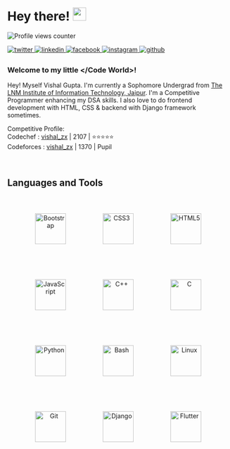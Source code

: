 # Hey there! <a target="_blank" rel="noopener noreferrer" href="https://raw.githubusercontent.com/MartinHeinz/MartinHeinz/master/wave.gif"><img src="https://raw.githubusercontent.com/MartinHeinz/MartinHeinz/master/wave.gif" width="30px" style="max-width:100%;"></a>
  

![Profile views counter](https://komarev.com/ghpvc/?username=vishal-zx&&style=flat-square)  
  

<a href="https://twitter.com/vishal_zx" target="_blank">
<img src=https://img.shields.io/badge/twitter-%2300acee.svg?&style=for-the-badge&logo=twitter&logoColor=white alt=twitter style="margin-bottom: 5px;" />
</a>
<a href="https://linkedin.com/in/vishal-zx" target="_blank">
<img src=https://img.shields.io/badge/linkedin-%231E77B5.svg?&style=for-the-badge&logo=linkedin&logoColor=white alt=linkedin style="margin-bottom: 5px;" />
</a>
<a href="https://www.facebook.com/vishalgzx" target="_blank">
<img src=https://img.shields.io/badge/facebook-%232E87FB.svg?&style=for-the-badge&logo=facebook&logoColor=white alt=facebook style="margin-bottom: 5px;" />
</a>
<a href="https://instagram.com/vishalagrawal__" target="_blank">
<img src=https://img.shields.io/badge/instagram-%23000000.svg?&style=for-the-badge&logo=instagram&logoColor=white alt=instagram style="margin-bottom: 5px;" />
</a>
<a href="https://github.com/vishal-zx" target="_blank">
<img src=https://img.shields.io/badge/github-%2324292e.svg?&style=for-the-badge&logo=github&logoColor=white alt=github style="margin-bottom: 5px;" />
</a>



### Welcome to my little </Code World>!  
Hey! Myself Vishal Gupta. I'm currently a Sophomore Undergrad from <a href="https://www.lnmiit.ac.in" target="_blank">The LNM Institute of Information Technology, Jaipur</a>. I'm a Competitive Programmer enhancing my DSA skills.
I also love to do frontend development with HTML, CSS  & backend with Django framework sometimes.  

Competitive Profile:
<br>
Codechef : <a href ="https://www.codechef.com/users/vishal_zx" target="blank">vishal_zx</a> | 2107 | ⭐⭐⭐⭐⭐ 
<br>
Codeforces : <a href ="https://www.codeforces.com/profile/vishal_zx" target="_blank">vishal_zx</a> | 1370 | Pupil

<br/>  


## Languages and Tools  
<div align="center">  
<img style="margin: 40px" src="https://profilinator.rishav.dev/skills-assets/bootstrap-plain.svg" alt="Bootstrap" height="70" />  
<img style="margin: 40px" src="https://profilinator.rishav.dev/skills-assets/css3-original-wordmark.svg" alt="CSS3" height="70" />  
<img style="margin: 40px" src="https://profilinator.rishav.dev/skills-assets/html5-original-wordmark.svg" alt="HTML5" height="70" />  
<img style="margin: 40px" src="https://profilinator.rishav.dev/skills-assets/javascript-original.svg" alt="JavaScript" height="70">  
<img style="margin: 40px" src="https://profilinator.rishav.dev/skills-assets/cplusplus-original.svg" alt="C++" height="70" />  
<img style="margin: 40px" src="https://profilinator.rishav.dev/skills-assets/c-original.svg" alt="C" height="70" />  
<img style="margin: 40px" src="https://profilinator.rishav.dev/skills-assets/python-original.svg" alt="Python" height="70" />  
<img style="margin: 40px" src="https://profilinator.rishav.dev/skills-assets/gnu_bash-icon.svg" alt="Bash" height="70" />  
<img style="margin: 40px" src="https://profilinator.rishav.dev/skills-assets/linux-original.svg" alt="Linux" height="70" />  
<img style="margin: 40px" src="https://profilinator.rishav.dev/skills-assets/git-scm-icon.svg" alt="Git" height="70" />  
<img style="margin: 40px" src="https://profilinator.rishav.dev/skills-assets/django-original.svg" alt="Django" height="70" />  
<img style="margin: 40px" src="https://cdn.iconscout.com/icon/free/png-512/flutter-2038877-1720090.png" alt="Flutter" height="70" />  
</div>  

<br/>  
